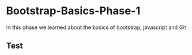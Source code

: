 # Bootstrap-Basics-Phase-1
In this phase we learned about the basics of bootstrap,  javascript and Git
## Test